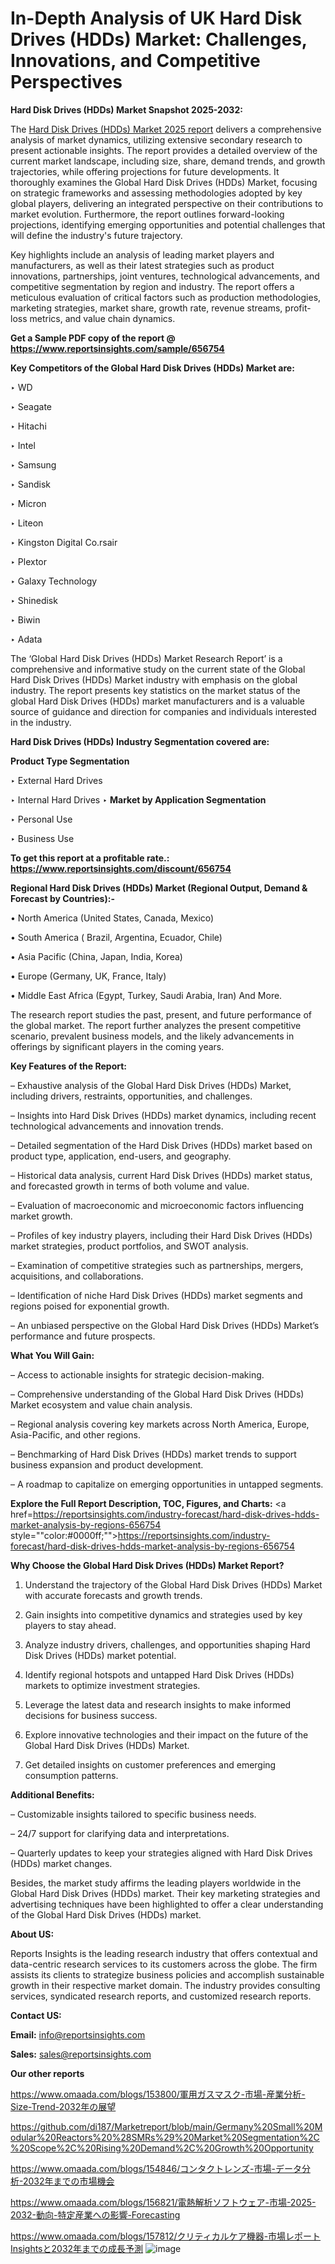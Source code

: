 # In-Depth Analysis of UK Hard Disk Drives (HDDs) Market: Challenges, Innovations, and Competitive Perspectives

<strong>Hard Disk Drives (HDDs) Market Snapshot 2025-2032:</strong>

The <a href=https://www.reportsinsights.com/sample/656754>Hard Disk Drives (HDDs) Market 2025 report</a> delivers a comprehensive analysis of market dynamics, utilizing extensive secondary research to present actionable insights. The report provides a detailed overview of the current market landscape, including size, share, demand trends, and growth trajectories, while offering projections for future developments. It thoroughly examines the Global Hard Disk Drives (HDDs) Market, focusing on strategic frameworks and assessing methodologies adopted by key global players, delivering an integrated perspective on their contributions to market evolution. Furthermore, the report outlines forward-looking projections, identifying emerging opportunities and potential challenges that will define the industry's future trajectory.

Key highlights include an analysis of leading market players and manufacturers, as well as their latest strategies such as product innovations, partnerships, joint ventures, technological advancements, and competitive segmentation by region and industry. The report offers a meticulous evaluation of critical factors such as production methodologies, marketing strategies, market share, growth rate, revenue streams, profit-loss metrics, and value chain dynamics.

<strong>Get a Sample PDF copy of the report @ <a href=https://www.reportsinsights.com/sample/656754 style=color:#0000ff;>https://www.reportsinsights.com/sample/656754</a></strong>

<strong>Key Competitors of the Global Hard Disk Drives (HDDs) Market are:</strong>

‣ WD

‣ Seagate

‣ Hitachi

‣ Intel

‣ Samsung

‣ Sandisk

‣ Micron

‣ Liteon

‣ Kingston Digital
 Co.rsair

‣ Plextor

‣ Galaxy Technology

‣ Shinedisk

‣ Biwin

‣ Adata

The ‘Global Hard Disk Drives (HDDs) Market Research Report’ is a comprehensive and informative study on the current state of the Global Hard Disk Drives (HDDs) Market industry with emphasis on the global industry. The report presents key statistics on the market status of the global Hard Disk Drives (HDDs) market manufacturers and is a valuable source of guidance and direction for companies and individuals interested in the industry.

<strong>Hard Disk Drives (HDDs) Industry Segmentation covered are:</strong>

<strong>Product Type Segmentation</strong>

‣ External Hard Drives

‣ Internal Hard Drives
‣ 
<strong>Market by Application Segmentation</strong>

‣ Personal Use

‣ Business Use

<strong>To get this report at a profitable rate.: <a href=https://www.reportsinsights.com/discount/656754 style=color:#0000ff;>https://www.reportsinsights.com/discount/656754</a></strong>

<strong>Regional Hard Disk Drives (HDDs) Market (Regional Output, Demand &amp; Forecast by Countries):-</strong>

• North America (United States, Canada, Mexico)

• South America ( Brazil, Argentina, Ecuador, Chile)

• Asia Pacific (China, Japan, India, Korea)

• Europe (Germany, UK, France, Italy)

• Middle East Africa (Egypt, Turkey, Saudi Arabia, Iran) And More.

The research report studies the past, present, and future performance of the global market. The report further analyzes the present competitive scenario, prevalent business models, and the likely advancements in offerings by significant players in the coming years.

<strong>Key Features of the Report:</strong>

– Exhaustive analysis of the Global Hard Disk Drives (HDDs) Market, including drivers, restraints, opportunities, and challenges.

– Insights into Hard Disk Drives (HDDs) market dynamics, including recent technological advancements and innovation trends.

– Detailed segmentation of the Hard Disk Drives (HDDs) market based on product type, application, end-users, and geography.

– Historical data analysis, current Hard Disk Drives (HDDs) market status, and forecasted growth in terms of both volume and value.

– Evaluation of macroeconomic and microeconomic factors influencing market growth.

– Profiles of key industry players, including their Hard Disk Drives (HDDs) market strategies, product portfolios, and SWOT analysis.

– Examination of competitive strategies such as partnerships, mergers, acquisitions, and collaborations.

– Identification of niche Hard Disk Drives (HDDs) market segments and regions poised for exponential growth.

– An unbiased perspective on the Global Hard Disk Drives (HDDs) Market’s performance and future prospects.

<strong>What You Will Gain:</strong>

– Access to actionable insights for strategic decision-making.

– Comprehensive understanding of the Global Hard Disk Drives (HDDs) Market ecosystem and value chain analysis.

– Regional analysis covering key markets across North America, Europe, Asia-Pacific, and other regions.

– Benchmarking of Hard Disk Drives (HDDs) market trends to support business expansion and product development.

– A roadmap to capitalize on emerging opportunities in untapped segments.

<strong>Explore the Full Report Description, TOC, Figures, and Charts:</strong>
<a href=https://reportsinsights.com/industry-forecast/hard-disk-drives-hdds-market-analysis-by-regions-656754 style=""color:#0000ff;"">https://reportsinsights.com/industry-forecast/hard-disk-drives-hdds-market-analysis-by-regions-656754</a>

<strong>Why Choose the Global Hard Disk Drives (HDDs) Market Report?</strong>

1. Understand the trajectory of the Global Hard Disk Drives (HDDs) Market with accurate forecasts and growth trends.

2. Gain insights into competitive dynamics and strategies used by key players to stay ahead.

3. Analyze industry drivers, challenges, and opportunities shaping Hard Disk Drives (HDDs) market potential.

4. Identify regional hotspots and untapped Hard Disk Drives (HDDs) markets to optimize investment strategies.

5. Leverage the latest data and research insights to make informed decisions for business success.

6. Explore innovative technologies and their impact on the future of the Global Hard Disk Drives (HDDs) Market.

7. Get detailed insights on customer preferences and emerging consumption patterns.

<strong>Additional Benefits:</strong>

– Customizable insights tailored to specific business needs.

– 24/7 support for clarifying data and interpretations.

– Quarterly updates to keep your strategies aligned with Hard Disk Drives (HDDs) market changes.

Besides, the market study affirms the leading players worldwide in the Global Hard Disk Drives (HDDs) market. Their key marketing strategies and advertising techniques have been highlighted to offer a clear understanding of the Global Hard Disk Drives (HDDs) market.

<strong><strong>About US</strong>:</strong>

Reports Insights is the leading research industry that offers contextual and data-centric research services to its customers across the globe. The firm assists its clients to strategize business policies and accomplish sustainable growth in their respective market domain. The industry provides consulting services, syndicated research reports, and customized research reports.

<strong>Contact US:</strong>

<p class=><b>Email:</b> <a href=mailto:info@reportsinsights.com>info@reportsinsights.com</a></p>
<p class=><b>Sales:</b> <a href=mailto:sales@reportsinsights.com>sales@reportsinsights.com</a></p>

<strong>Our other reports</strong>

<a href=https://www.omaada.com/blogs/153800/軍用ガスマスク-市場-産業分析-Size-Trend-2032年の展望>https://www.omaada.com/blogs/153800/軍用ガスマスク-市場-産業分析-Size-Trend-2032年の展望</a>

<a href=https://github.com/di187/Marketreport/blob/main/Germany%20Small%20Modular%20Reactors%20%28SMRs%29%20Market%20Segmentation%2C%20Scope%2C%20Rising%20Demand%2C%20Growth%20Opportunity>https://github.com/di187/Marketreport/blob/main/Germany%20Small%20Modular%20Reactors%20%28SMRs%29%20Market%20Segmentation%2C%20Scope%2C%20Rising%20Demand%2C%20Growth%20Opportunity</a>

<a href=https://www.omaada.com/blogs/154846/コンタクトレンズ-市場-データ分析-2032年までの市場機会>https://www.omaada.com/blogs/154846/コンタクトレンズ-市場-データ分析-2032年までの市場機会</a>

<a href=https://www.omaada.com/blogs/156821/電熱解析ソフトウェア-市場-2025-2032-動向-特定産業への影響-Forecasting>https://www.omaada.com/blogs/156821/電熱解析ソフトウェア-市場-2025-2032-動向-特定産業への影響-Forecasting</a>

<a href=https://www.omaada.com/blogs/157812/クリティカルケア機器-市場レポートInsightsと2032年までの成長予測>https://www.omaada.com/blogs/157812/クリティカルケア機器-市場レポートInsightsと2032年までの成長予測</a>
![image](https://github.com/user-attachments/assets/a1d406af-e922-485d-9476-5415ab7ffd86)
